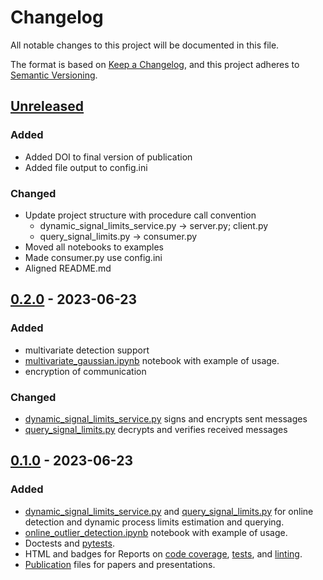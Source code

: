 # Changelog

All notable changes to this project will be documented in this file.

The format is based on [Keep a Changelog](https://keepachangelog.com/en/1.0.0/),
and this project adheres to [Semantic Versioning](https://semver.org/spec/v2.0.0.html).

## [Unreleased]

### Added

- Added DOI to final version of publication
- Added file output to config.ini

### Changed

- Update project structure with procedure call convention
  - dynamic_signal_limits_service.py &rarr; server.py; client.py
  - query_signal_limits.py &rarr; consumer.py
- Moved all notebooks to examples
- Made consumer.py use config.ini
- Aligned README.md

## [0.2.0] - 2023-06-23

### Added

- multivariate detection support
- [multivariate_gaussian.ipynb](https://github.com/MarekWadinger/online_outlier_detection/blob/main/multivariate_gaussian.ipynb) notebook with example of usage.
- encryption of communication

### Changed

- [dynamic_signal_limits_service.py](https://github.com/MarekWadinger/online_outlier_detection/blob/main/dynamic_signal_limits_service.py) signs and encrypts sent messages
- [query_signal_limits.py](https://github.com/MarekWadinger/online_outlier_detection/blob/main/query_signal_limits.py) decrypts and verifies received messages

## [0.1.0] - 2023-06-23

### Added

- [dynamic_signal_limits_service.py](https://github.com/MarekWadinger/online_outlier_detection/blob/main/dynamic_signal_limits_service.py)
and
[query_signal_limits.py](https://github.com/MarekWadinger/online_outlier_detection/blob/main/query_signal_limits.py)
for online detection and dynamic process limits estimation and querying.
- [online_outlier_detection.ipynb](https://github.com/MarekWadinger/online_outlier_detection/blob/main/online_outlier_detection.ipynb)
notebook with example of usage.
- Doctests and
[pytests](https://github.com/MarekWadinger/online_outlier_detection/tree/main/tests).
- HTML and badges for Reports on
[code coverage](https://codecov.io/gh/MarekWadinger/online_outlier_detection),
[tests](https://htmlpreview.github.io/?https://github.com/MarekWadinger/online_outlier_detection/blob/main/reports/junit/report/index.html),
and
[linting](https://htmlpreview.github.io/?https://github.com/MarekWadinger/online_outlier_detection/blob/main/reports/flake8/report/index.html).
- [Publication](https://github.com/MarekWadinger/online_outlier_detection/tree/main/publications)
files for papers and presentations.

[unreleased]: https://github.com/MarekWadinger/online_outlier_detection/compare/0.2.0...HEAD
[0.2.0]: https://github.com/MarekWadinger/online_outlier_detection/compare/0.1.0...0.2.0
[0.1.0]: https://github.com/MarekWadinger/online_outlier_detection/releases/tag/0.1.0releases/tag/0.1.0